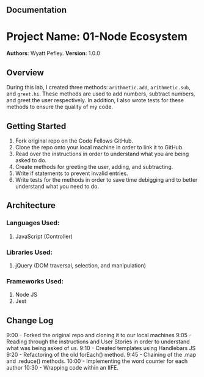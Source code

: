 
## Documentation

# Project Name: 01-Node Ecosystem

**Authors**: Wyatt Pefley.
**Version**: 1.0.0
## Overview
During this lab, I created three methods: `arithmetic.add`, `arithmetic.sub`, and `greet.hi`. These methods are used to add numbers, subtract numbers, and greet the user respectively. In addition, I also wrote tests for these methods to ensure the quality of my code.

## Getting Started
1. Fork original repo on the Code Fellows GitHub.
2. Clone the repo onto your local machine in order to link it to GitHub.
3. Read over the instructions in order to understand what you are being asked to do. 
4. Create methods for greeting the user, adding, and subtracting.
5. Write if statements to prevent invalid entries.
6. Write tests for the methods in order to save time debigging and to better understand what you need to do.

## Architecture
### Languages Used: 
1. JavaScript (Controller)
### Libraries Used:
1. jQuery (DOM traversal, selection, and manipulation)
### Frameworks Used:
1. Node JS 
2. Jest

## Change Log
9:00 - Forked the original repo and cloning it to our local machines
9:05 - Reading through the instructions and User Stories in order to understand what was being asked of us.
9:10 - Created templates using Handlebars JS
9:20 - Refactoring of the old forEach() method.
9:45 - Chaining of the .map and .reduce() methods.
10:00 - Implementing the word counter for each author
10:30 - Wrapping code within an IIFE. 
